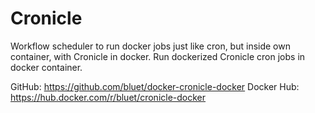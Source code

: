 # Cronicle

Workflow scheduler to run docker jobs just like cron, but inside own container, with Cronicle in docker. Run dockerized Cronicle cron jobs in docker container.

GitHub: https://github.com/bluet/docker-cronicle-docker
Docker Hub: https://hub.docker.com/r/bluet/cronicle-docker